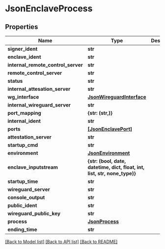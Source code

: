 # JsonEnclaveProcess


## Properties
Name | Type | Description | Notes
------------ | ------------- | ------------- | -------------
**signer_ident** | **str** |  | [optional] 
**enclave_ident** | **str** |  | [optional] 
**internal_remote_control_server** | **str** |  | [optional] 
**remote_control_server** | **str** |  | [optional] 
**status** | **str** |  | [optional] 
**internal_attesation_server** | **str** |  | [optional] 
**wg_interface** | [**JsonWireguardInterface**](JsonWireguardInterface.md) |  | [optional] 
**internal_wireguard_server** | **str** |  | [optional] 
**port_mapping** | **{str: (str,)}** |  | [optional] 
**internal_ident** | **str** |  | [optional] 
**ports** | [**[JsonEnclavePort]**](JsonEnclavePort.md) |  | [optional] 
**attestation_server** | **str** |  | [optional] 
**startup_cmd** | **str** |  | [optional] 
**environment** | [**JsonEnvironment**](JsonEnvironment.md) |  | [optional] 
**enclave_inputstream** | **{str: (bool, date, datetime, dict, float, int, list, str, none_type)}** |  | [optional] 
**startup_time** | **str** |  | [optional] 
**wireguard_server** | **str** |  | [optional] 
**console_output** | **str** |  | [optional] 
**public_ident** | **str** |  | [optional] 
**wireguard_public_key** | **str** |  | [optional] 
**process** | [**JsonProcess**](JsonProcess.md) |  | [optional] 
**ending_time** | **str** |  | [optional] 

[[Back to Model list]](../README.md#documentation-for-models) [[Back to API list]](../README.md#documentation-for-api-endpoints) [[Back to README]](../README.md)


